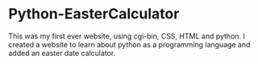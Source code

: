 # Python-EasterCalculator
This was my first ever website, using cgi-bin, CSS, HTML and python. I created a website to learn about python as a programming language and added an easter date calculator. 
